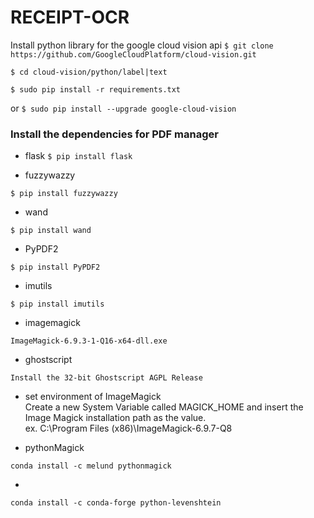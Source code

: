 # RECEIPT-OCR
Install python library for the google cloud vision api
  `$ git clone https://github.com/GoogleCloudPlatform/cloud-vision.git`
  
  `$ cd cloud-vision/python/label|text`
  
  `$ sudo pip install -r requirements.txt`
     
  
   or `$ sudo pip install --upgrade google-cloud-vision`
 
### Install the dependencies for PDF manager
   - flask
   `$ pip install flask`
   
   - fuzzywazzy
   
   `$ pip install fuzzywazzy`

   - wand
   
   `$ pip install wand`

   - PyPDF2
   
   `$ pip install PyPDF2`

   - imutils
   
   `$ pip install imutils`

   - imagemagick
    
   ```ImageMagick-6.9.3-1-Q16-x64-dll.exe```

   - ghostscript
   
   ```Install the 32-bit Ghostscript AGPL Release```

   - set environment of ImageMagick  
   Create a new System Variable called MAGICK_HOME and insert the Image Magick installation path as the value.   
   ex. C:\Program Files (x86)\ImageMagick-6.9.7-Q8
     
   - pythonMagick 
   
   ``` conda install -c melund pythonmagick ```
   
   - 
   ```conda install -c conda-forge python-levenshtein```
   
   